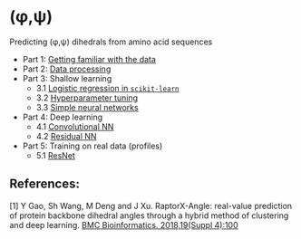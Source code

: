 # (&phi;,&psi;)

Predicting (&phi;,&psi;) dihedrals from amino acid sequences

* Part 1: [Getting familiar with the data](http://nbviewer.jupyter.org/github/gjoni/phipsi/blob/master/notebooks/1-loading-and-visualizing.ipynb)
* Part 2: [Data processing](http://nbviewer.jupyter.org/github/gjoni/phipsi/blob/master/notebooks/2-clustering.ipynb)
* Part 3: Shallow learning
    * 3.1 [Logistic regression in ```scikit-learn```](http://nbviewer.jupyter.org/github/gjoni/phipsi/blob/master/notebooks/3.1-logistic-regression-in-sklearn.ipynb)
    * 3.2 [Hyperparameter tuning](http://nbviewer.jupyter.org/github/gjoni/phipsi/blob/master/notebooks/3.2-hyperparameter-tuning.ipynb)
    * 3.3 [Simple neural networks](http://nbviewer.jupyter.org/github/gjoni/phipsi/blob/master/notebooks/3.3-neural-networks.ipynb)
* Part 4: Deep learning
    * 4.1 [Convolutional NN](http://nbviewer.jupyter.org/github/gjoni/phipsi/blob/master/notebooks/4.1-cnn-in-tensorflow.ipynb)
    * 4.2 [Residual NN](http://nbviewer.jupyter.org/github/gjoni/phipsi/blob/master/notebooks/4.2-resnet-in-tensorflow.ipynb)
* Part 5: Training on real data (profiles)
    * 5.1 [ResNet](http://nbviewer.jupyter.org/github/gjoni/phipsi/blob/master/notebooks/5.1-resnet.ipynb)

## References:

[1] Y Gao, Sh Wang, M Deng and J Xu. RaptorX-Angle: 
real-value prediction of protein backbone dihedral angles 
through a hybrid method of clustering and deep learning. 
[BMC Bioinformatics. 2018,19(Suppl 4):100](https://doi.org/10.1186/s12859-018-2065-x)

